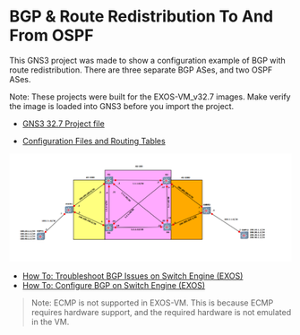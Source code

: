 # BGP & Route Redistribution To And From OSPF

This GNS3 project was made to show a configuration example of BGP with route redistribution.  There are three separate BGP ASes, and two OSPF ASes.

Note: These projects were built for the EXOS-VM_v32.7 images. Make verify the image is loaded into GNS3 before you import the project.

* [GNS3 32.7 Project file](https://github.com/stewilliams-extr/Virtual_EXOS/raw/refs/heads/master/gns3_projects/BGP/BGP_32.7.2.gns3project)

* [Configuration Files and Routing Tables](configs)
  
<img src="screenshot.png">

* [How To: Troubleshoot BGP Issues on Switch Engine (EXOS)](https://extreme-networks.my.site.com/ExtrArticleDetail?an=000078327)
* [How To: Configure BGP on Switch Engine (EXOS)](https://extreme-networks.my.site.com/ExtrArticleDetail?an=000122408)
>Note: ECMP is not supported in EXOS-VM. This is because ECMP requires hardware support, and the required hardware is not emulated in the VM.
